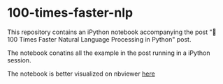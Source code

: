 # 100-times-faster-nlp

This repository contains an iPython notebook accompanying the post "🚀 100 Times Faster Natural Language Processing in Python" post.

The notebook conatins all the example in the post running in a iPython session.

The notebook is better visualized on nbviewer [here](https://nbviewer.jupyter.org/github/huggingface/100-times-faster-nlp/blob/master/100-times-faster-nlp-in-python.ipynb)
